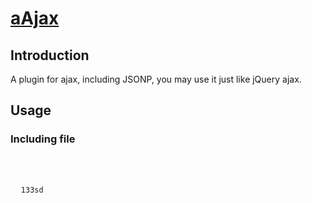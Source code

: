 # <a href=";;">aAjax</a>

<h2>Introduction</h2>
<p>A plugin for ajax, including JSONP, you may use it just like jQuery ajax.</p>

<h2>Usage</h2>
<h3>Including file</h3>
<p>
  <pre>
    <code><script src="../aAjax.min.js"></script></code>
  </pre>
</p>
<pre>
  <code>133sd</code>
</pre>

